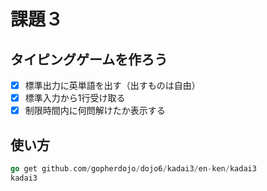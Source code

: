 # 課題３

## タイピングゲームを作ろう

- [x] 標準出力に英単語を出す（出すものは自由）
- [x] 標準入力から1行受け取る
- [x] 制限時間内に何問解けたか表示する

## 使い方

```go
go get github.com/gopherdojo/dojo6/kadai3/en-ken/kadai3
kadai3
```
